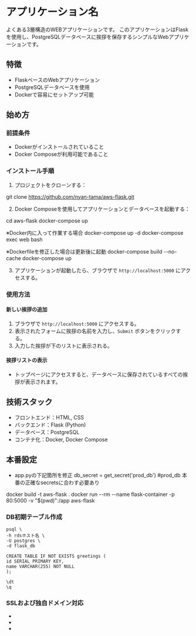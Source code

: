 
# アプリケーション名
よくある3層構造のWEBアプリケーションです。
このアプリケーションはFlaskを使用し、PostgreSQLデータベースに挨拶を保存するシンプルなWebアプリケーションです。

## 特徴

- FlaskベースのWebアプリケーション
- PostgreSQLデータベースを使用
- Dockerで容易にセットアップ可能

## 始め方

### 前提条件

- Dockerがインストールされていること
- Docker Composeが利用可能であること

### インストール手順

1. プロジェクトをクローンする：

git clone https://github.com/nyan-tama/aws-flask.git

2. Docker Composeを使用してアプリケーションとデータベースを起動する：

cd aws-flask
docker-compose up

※Docker内に入って作業する場合
docker-compose up -d
docker-compose exec web bash

※Dockerfileを修正した場合は更新後に起動
docker-compose build --no-cache
docker-compose up

3. アプリケーションが起動したら、ブラウザで `http://localhost:5000` にアクセスする。

### 使用方法

#### 新しい挨拶の追加

1. ブラウザで `http://localhost:5000` にアクセスする。
2. 表示されたフォームに挨拶の名前を入力し、`Submit` ボタンをクリックする。
3. 入力した挨拶が下のリストに表示される。

#### 挨拶リストの表示

- トップページにアクセスすると、データベースに保存されているすべての挨拶が表示されます。

## 技術スタック

- フロントエンド：HTML, CSS
- バックエンド：Flask (Python)
- データベース：PostgreSQL
- コンテナ化：Docker, Docker Compose


## 本番設定
- app.pyの下記箇所を修正
db_secret = get_secret('prod_db') #prod_db 本番の正確なsecretsに合わす必要あり

docker build -t aws-flask .
docker run --rm --name flask-container -p 80:5000 -v "$(pwd)":/app aws-flask


### DB初期テーブル作成
```
psql \
-h rdsホスト名 \
-U postgres \
-d flask_db
```

```
CREATE TABLE IF NOT EXISTS greetings (
id SERIAL PRIMARY KEY,
name VARCHAR(255) NOT NULL
);
```

```
\dt
\q
```

### SSLおよび独自ドメイン対応
-
-
-
